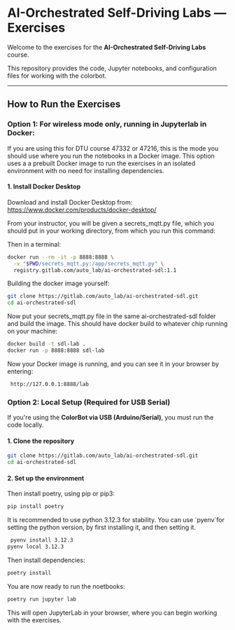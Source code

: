 # AI-Orchestrated Self-Driving Labs — Exercises

Welcome to the exercises for the **AI-Orchestrated Self-Driving Labs** course.

This repository provides the code, Jupyter notebooks, and configuration files for working with the colorbot.

---

## How to Run the Exercises

### Option 1: For wireless mode only, running in Jupyterlab in Docker:

If you are using this for DTU course 47332 or 47216, this is the mode you should use where you run the notebooks in a Docker image. This option uses a a prebuilt Docker image to run the exercises in an isolated environment with no need for installing dependencies.

#### 1. Install Docker Desktop

Download and install Docker Desktop from:  
https://www.docker.com/products/docker-desktop/

From your instructor, you will be given a secrets_mqtt.py file, which you should put in your working directory, from which you run this command:

Then in a terminal:
```bash
docker run --rm -it -p 8888:8888 \
  -v "$PWD/secrets_mqtt.py:/app/secrets_mqtt.py" \
  registry.gitlab.com/auto_lab/ai-orchestrated-sdl:1.1

```


Building the docker image yourself: 

```bash
git clone https://gitlab.com/auto_lab/ai-orchestrated-sdl.git
cd ai-orchestrated-sdl
 ```

Now put your secrets_mqtt.py file in the same ai-orchestrated-sdl folder and build the image. This should have docker build to whatever chip running on your machine:
 ```bash
docker build -t sdl-lab .
docker run -p 8888:8888 sdl-lab
 ```

 
Now your Docker image is running, and you can see it in your browser by entering:
```bash
 http://127.0.0.1:8888/lab
 ```




### Option 2: Local Setup (Required for USB Serial)

If you're using the **ColorBot via USB (Arduino/Serial)**, you must run the code locally.

#### 1. Clone the repository

```bash
git clone https://gitlab.com/auto_lab/ai-orchestrated-sdl.git
cd ai-orchestrated-sdl
```

####  2. Set up the environment
Then install poetry, using pip or pip3:

```bash
pip install poetry
```

It is recommended to use python 3.12.3 for stability. You can use ´pyenv´for setting the python version, by first installing it, and then setting it. 

```bash
 pyenv install 3.12.3  
pyenv local 3.12.3
 ```

Then install dependencies:
```bash
poetry install
```

You are now ready to run the noetbooks:
```bash
poetry run jupyter lab
```

This will open JupyterLab in your browser, where you can begin working with the exercises.
